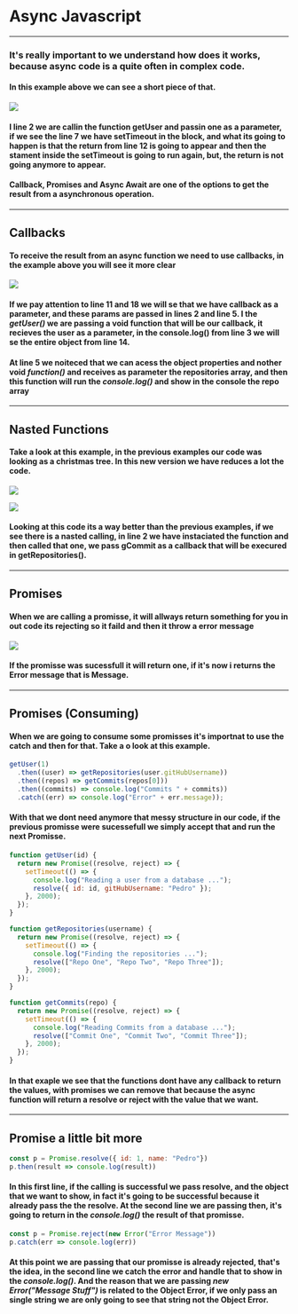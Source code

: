 # Async Javascript

---

### It's really important to we understand how does it works, because async code is a quite often in complex code.

#### In this example above we can see a short piece of that.

![](img/index-f55332f6ae.png)

#### I line 2 we are callin the function getUser and passin one as a parameter, if we see the line 7 we have setTimeout in the block, and what its going to happen is that the return from line 12 is going to appear and then the stament inside the setTimeout is going to run again, but, the return is not going anymore to appear.

#### Callback, Promises and Async Await are one of the options to get the result from a asynchronous operation.

---

## Callbacks

#### To receive the result from an async function we need to use callbacks, in the example above you will see it more clear

![](img/index-4c16d641e5.png)

#### If we pay attention to line 11 and 18 we will se that we have callback as a parameter, and these params are passed in lines 2 and line 5. I the _getUser()_ we are passing a void function that will be our callback, it recieves the user as a parameter, in the console.log() from line 3 we will se the entire object from line 14.

#### At line 5 we noiteced that we can acess the object properties and nother void _function()_ and receives as parameter the repositories array, and then this function will run the _console.log()_ and show in the console the repo array

---

## Nasted Functions

#### Take a look at this example, in the previous examples our code was looking as a christmas tree. In this new version we have reduces a lot the code.

![](img/index-3f34ec25aa.png)

![](img/index-532e5b353b.png)

#### Looking at this code its a way better than the previous examples, if we see there is a nasted calling, in line 2 we have instaciated the function and then called that one, we pass gCommit as a callback that will be execured in getRepositories().

---

## Promises

#### When we are calling a promisse, it will allways return something for you in out code its rejecting so it faild and then it throw a error message

![](img/promise-fc2fd4d2ef.png)

#### If the promisse was sucessfull it will return one, if it's now i returns the Error message that is Message.

---

## Promises (Consuming)

#### When we are going to consume some promisses it's importnat to use the catch and then for that. Take a o look at this example.

```javascript
getUser(1)
  .then((user) => getRepositories(user.gitHubUsername))
  .then((repos) => getCommits(repos[0]))
  .then((commits) => console.log("Commits " + commits))
  .catch((err) => console.log("Error" + err.message));
```

#### With that we dont need anymore that messy structure in our code, if the previous promisse were sucessefull we simply accept that and run the next Promisse.

```javascript
function getUser(id) {
  return new Promise((resolve, reject) => {
    setTimeout(() => {
      console.log("Reading a user from a database ...");
      resolve({ id: id, gitHubUsername: "Pedro" });
    }, 2000);
  });
}

function getRepositories(username) {
  return new Promise((resolve, reject) => {
    setTimeout(() => {
      console.log("Finding the repositories ...");
      resolve(["Repo One", "Repo Two", "Repo Three"]);
    }, 2000);
  });
}

function getCommits(repo) {
  return new Promise((resolve, reject) => {
    setTimeout(() => {
      console.log("Reading Commits from a database ...");
      resolve(["Commit One", "Commit Two", "Commit Three"]);
    }, 2000);
  });
}
```

#### In that exaple we see that the functions dont have any callback to return the values, with promises we can remove that because the async function will return a resolve or reject with the value that we want.

---

## Promise a little bit more

```javascript
const p = Promise.resolve({ id: 1, name: "Pedro"})
p.then(result => console.log(result))
```

#### In this first line, if the calling is successful we pass resolve, and the object that we want to show, in fact it's going to be successful because it already pass the the resolve. At the second line we are passing then, it's going to return in the *console.log()* the result of that promisse.

```javascript
const p = Promise.reject(new Error("Error Message"))
p.catch(err => console.log(err))
```

#### At this point we are passing that our promisse is already rejected, that's the idea, in the second line we catch the error and handle that to show in the *console.log()*. And the reason that we are passing *new Error("Message Stuff")* is related to the Object Error, if we only pass an single string we are only going to see that string not the Object Error.